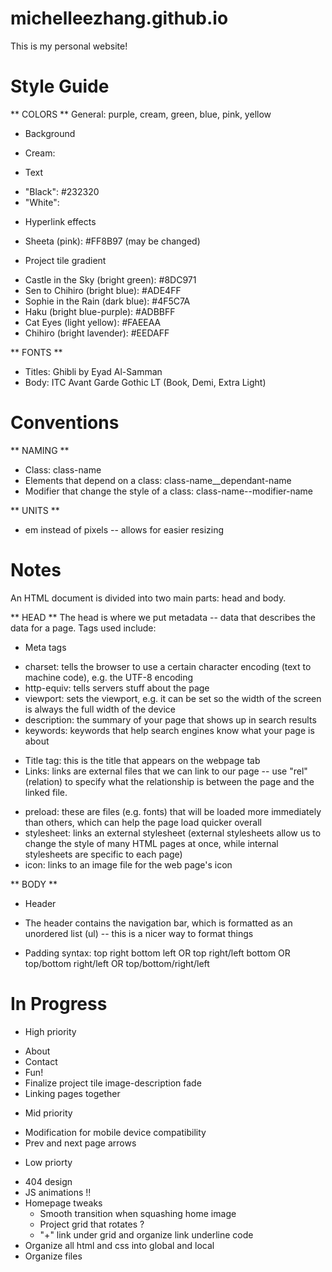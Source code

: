 # michelleezhang.github.io
This is my personal website! 

# Style Guide
** COLORS **
General: purple, cream, green, blue, pink, yellow
* Background
- Cream:
* Text
- "Black": #232320
- "White": 
* Hyperlink effects
- Sheeta (pink): #FF8B97  (may be changed)
* Project tile gradient
- Castle in the Sky (bright green): #8DC971
- Sen to Chihiro (bright blue): #ADE4FF
- Sophie in the Rain (dark blue): #4F5C7A
- Haku (bright blue-purple): #ADBBFF
- Cat Eyes (light yellow): #FAEEAA
- Chihiro (bright lavender): #EEDAFF

** FONTS **
* Titles: Ghibli by Eyad Al-Samman
* Body: ITC Avant Garde Gothic LT (Book, Demi, Extra Light)


# Conventions
** NAMING **
* Class: class-name
* Elements that depend on a class: class-name__dependant-name
* Modifier that change the style of a class: class-name--modifier-name

** UNITS **
* em instead of pixels -- allows for easier resizing

# Notes
An HTML document is divided into two main parts: head and body.

** HEAD **
The head is where we put metadata -- data that describes the data for a page.
Tags used include:
* Meta tags
- charset: tells the browser to use a certain character encoding (text to machine code), e.g. the UTF-8 encoding
- http-equiv: tells servers stuff about the page
- viewport: sets the viewport, e.g. it can be set so the width of the screen is always the full width of the device
- description: the summary of your page that shows up in search results
- keywords: keywords that help search engines know what your page is about
* Title tag: this is the title that appears on the webpage tab
* Links: links are external files that we can link to our page -- use "rel" (relation) to specify what the relationship is between the page and the linked file.
- preload: these are files (e.g. fonts) that will be loaded more immediately than others, which can help the page load quicker overall
- stylesheet: links an external stylesheet (external stylesheets allow us to change the style of many HTML pages at once, while internal stylesheets are specific to each page)
- icon: links to an image file for the web page's icon

** BODY **
* Header
- The header contains the navigation bar, which is formatted as an unordered list (ul) -- this is a nicer way to format things

* Padding syntax: top right bottom left OR top right/left bottom OR top/bottom right/left OR top/bottom/right/left




# In Progress
* High priority 
- About
- Contact
- Fun!
- Finalize project tile image-description fade
- Linking pages together

* Mid priority
- Modification for mobile device compatibility 
- Prev and next page arrows

* Low priorty
- 404 design
- JS animations !! 
- Homepage tweaks
    - Smooth transition when squashing home image
    - Project grid that rotates ?
    - "+" link under grid and organize link underline code
- Organize all html and css into global and local
- Organize files
